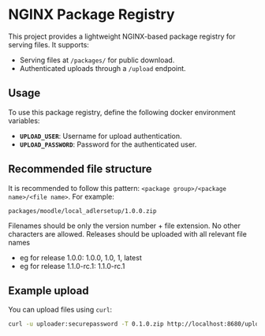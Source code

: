 # NGINX Package Registry

This project provides a lightweight NGINX-based package registry for serving files. It supports:

- Serving files at `/packages/` for public download.
- Authenticated uploads through a `/upload` endpoint.

## Usage

To use this package registry, define the following docker environment variables:

- **`UPLOAD_USER`**: Username for upload authentication.
- **`UPLOAD_PASSWORD`**: Password for the authenticated user.

## Recommended file structure

It is recommended to follow this pattern: `<package group>/<package name>/<file name>`. For example:

```
packages/moodle/local_adlersetup/1.0.0.zip
```

Filenames should be only the version number + file extension. No other characters are allowed.
Releases should be uploaded with all relevant file names 
- eg for release 1.0.0: 1.0.0, 1.0, 1, latest
- eg for release 1.1.0-rc.1: 1.1.0-rc.1

## Example upload

You can upload files using `curl`:

```bash
curl -u uploader:securepassword -T 0.1.0.zip http://localhost:8680/upload/moodle/local_adlersetup/1.0.0.zip
```